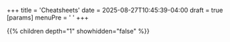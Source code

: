+++
title = 'Cheatsheets'
date = 2025-08-27T10:45:39-04:00
draft = true
[params]
  menuPre = '<i class="fa-solid fa-keyboard"></i> '
+++

{{% children depth="1" showhidden="false" %}}
